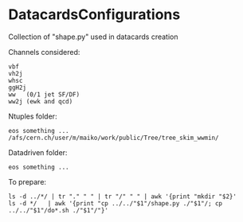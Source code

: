 DatacardsConfigurations
=======================

Collection of "shape.py" used in datacards creation

Channels considered:

    vbf
    vh2j
    whsc
    ggH2j
    ww   (0/1 jet SF/DF)
    ww2j (ewk and qcd)


Ntuples folder:

    eos something ...
    /afs/cern.ch/user/m/maiko/work/public/Tree/tree_skim_wwmin/

Datadriven folder:

    eos something ...


To prepare:

    ls -d ../*/ | tr "." " " | tr "/" " " | awk '{print "mkdir "$2}'
    ls -d */   | awk '{print "cp ../../"$1"/shape.py ./"$1"/; cp ../../"$1"/do*.sh ./"$1"/"}'

